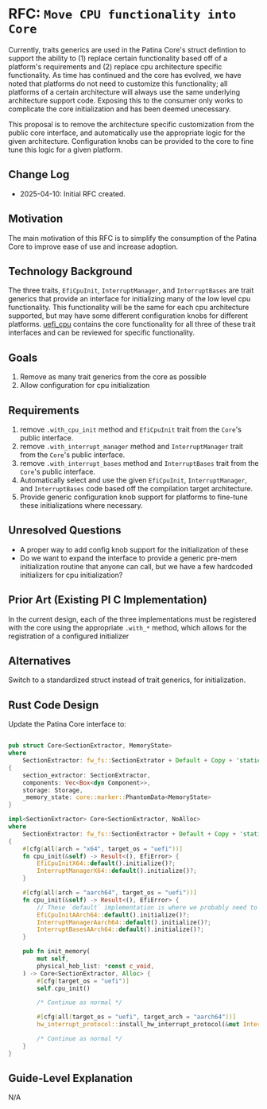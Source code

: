 # RFC: `Move CPU functionality into Core`

Currently, traits generics are used in the Patina Core's struct defintion to support the ability to (1) replace certain
functionality based off of a platform's requirements and (2) replace cpu architecture specific functionality. As time
has continued and the core has evolved, we have noted that platforms do not need to customize this functionality; all
platforms of a certain architecture will always use the same underlying architecture support code. Exposing this to the
consumer only works to complicate the core initialization and has been deemed unecessary.

This proposal is to remove the architecture specific customization from the public core interface, and automatically
use the appropriate logic for the given architecture. Configuration knobs can be provided to the core to fine tune
this logic for a given platform.

## Change Log

- 2025-04-10: Initial RFC created.

## Motivation

The main motivation of this RFC is to simplify the consumption of the Patina Core to improve ease of use and increase
adoption.

## Technology Background

The three traits, `EfiCpuInit`, `InterruptManager`, and `InterruptBases` are trait generics that provide an interface
for initializing many of the low level cpu functionality. This functionality will be the same for each cpu architecture
supported, but may have some different configuration knobs for different platforms. [uefi_cpu](https://github.com/OpenDevicePartnership/uefi-core/tree/main/uefi_cpu)
contains the core functionality for all three of these trait interfaces and can be reviewed for specific functionality.

## Goals

1. Remove as many trait generics from the core as possible
2. Allow configuration for cpu initialization

## Requirements

1. remove `.with_cpu_init` method and `EfiCpuInit` trait from the `Core`'s public interface.
2. remove `.with_interrupt_manager` method and `InterruptManager` trait from the `Core`'s public interface.
3. remove `.with_interrupt_bases` method and `InterruptBases` trait from the `Core`'s public interface.
4. Automatically select and use the given `EfiCpuInit`, `InterruptManager`, and `InterruptBases` code based off the
   compilation target architecture.
5. Provide generic configuration knob support for platforms to fine-tune these initializations where necessary.

## Unresolved Questions

- A proper way to add config knob support for the initialization of these
- Do we want to expand the interface to provide a generic pre-mem initialization routine that anyone can call, but we
  have a few hardcoded initializers for cpu initialization?

## Prior Art (Existing PI C Implementation)

In the current design, each of the three implementations must be registered with the core using the appropriate
`.with_*` method, which allows for the registration of a configured initializer

## Alternatives

Switch to a standardized struct instead of trait generics, for initialization.

## Rust Code Design

Update the Patina Core interface to:

```rust

pub struct Core<SectionExtractor, MemoryState>
where
    SectionExtractor: fw_fs::SectionExtrator + Default + Copy + 'static
{
    section_extractor: SectionExtractor,
    components: Vec<Box<dyn Component>>,
    storage: Storage,
    _memory_state: core::marker::PhantomData<MemoryState>    
}

impl<SectionExtractor> Core<SectionExtractor, NoAlloc>
where
    SectionExtractor: fw_fs::SectionExtractor + Default + Copy + 'static
{
    #[cfg(all(arch = "x64", target_os = "uefi"))]
    fn cpu_init(&self) -> Result<(), EfiError> {
        EfiCpuInitX64::default().initialize()?;
        InterruptManagerX64::default().initialize()?;
    }

    #[cfg(all(arch = "aarch64", target_os = "uefi"))]
    fn cpu_init(&self) -> Result<(), EfiError> {
        // These `default` implementation is where we probably need to add configuration support
        EfiCpuInitAArch64::default().initialize()?;
        InterruptManagerAarch64::default().initialize()?;
        InterruptBasesAArch64::default().initialize()?;
    }

    pub fn init_memory(
        mut self,
        physical_hob_list: *const c_void,
    ) -> Core<SectionExtractor, Alloc> {
        #[cfg(target_os = "uefi")]
        self.cpu_init()

        /* Continue as normal */

        #[cfg(all(target_os = "uefi", target_arch = "aarch64"))]
        hw_interrupt_protocol::install_hw_interrupt_protocol(&mut InterruptManagerAarch64::default(), &self.interrupt_bases);

        /* Continue as normal */
    }
}

```

## Guide-Level Explanation

N/A
